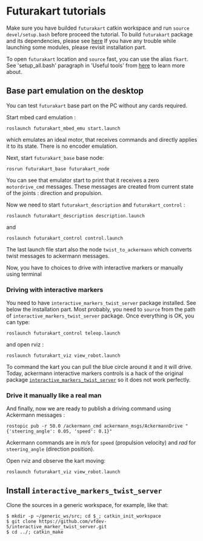 # Futurakart tutorials

Make sure you have builded `futurakart` catkin workspace and run `source devel/setup.bash` 
before proceed the tutorial. To build `futurakart` package and its dependencies, please see [here](./RPI-ROS-Installation.md)
If you have any trouble while launching some modules, please revisit installation part.

To open `futurakart` location and `source` fast, you can use the alias `fkart`. 
See 'setup_all.bash' paragraph in 'Useful tools' from [here](./README.md) to learn more about.


## Base part emulation on the desktop

You can test `futurakart` base part on the PC without any cards required.  
 
Start mbed card emulation : 
```
roslaunch futurakart_mbed_emu start.launch
```
which emulates an ideal motor, that receives commands and directly applies it to its state.
There is no encoder emulation.

 
Next, start `futurakart_base` base node:
```
rosrun futurakart_base futurakart_node
```
You can see that emulator start to print that it receives a zero `motordrive_cmd` messages.
These messages are created from current state of the joints : direction and propulsion.


Now we need to start `futurakart_description` and `futurakart_control` :
```
roslaunch futurakart_description description.launch
```
and 
```
roslaunch futurakart_control control.launch
```
The last launch file start also the node `twist_to_ackermann` which converts twist messages to ackermann messages.

Now, you have to choices to drive with interactive markers or manually using terminal

### Driving with interactive markers
You need to have `interactive_markers_twist_server` package installed. See below the installation part.
Most probably, you need to `source`  from the path of `interactive_markers_twist_server` package. Once everything is OK, you can type:
```
roslaunch futurakart_control teleop.launch
```
and open rviz :
```
roslaunch futurakart_viz view_robot.launch
```

To command the kart you can pull the blue circle around it and it will drive.
Today, ackermann interactive markers controls is a hack of the original package [`interactive_markers_twist_server`](https://github.com/ros-visualization/interactive_marker_twist_server.git)
so it does not work perfectly.


### Drive it manually like a real man

And finally, now we are ready to publish a driving command using Ackermann messages :
```
rostopic pub -r 50.0 /ackermann_cmd ackermann_msgs/AckermannDrive "{'steering_angle': 0.05, 'speed': 0.1}"
``` 
Ackermann commands are in *m/s* for `speed` (propulsion velocity) and *rad* for `steering_angle` (direction position).

Open rviz and observe the kart moving:
```
roslaunch futurakart_viz view_robot.launch
```


## Install `interactive_markers_twist_server`
Clone the sources in a generic workspace, for example, like that:
```
$ mkdir -p ~/generic_ws/src; cd $_; catkin_init_workspace
$ git clone https://github.com/vfdev-5/interactive_marker_twist_server.git
$ cd ../; catkin_make
```

